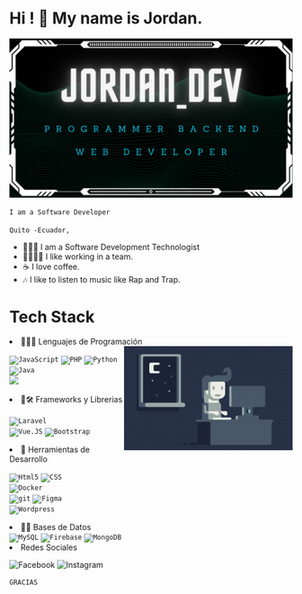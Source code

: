 # Hi ! 👋 My name is Jordan.

<img src="assets/Banner Dev.png"/>

```
I am a Software Developer

Quito -Ecuador, 
```
 <ul>
    <li>👨🏻‍💻 I am a Software Development Technologist</li>
    <li>👨‍👩‍👧‍👧 I like working in a team.</li>
    <li>☕ I love coffee.</li>
    <li>🎶 I like to listen to music like Rap and Trap.</li>
  </ul>

# Tech Stack
  <li>👨🏻‍💻 Lenguajes de Programación</li>
  
  <img alt="Night Coding" src="https://raw.githubusercontent.com/AVS1508/AVS1508/master/assets/Night-Coding.gif" align="right"/>


  <code><img alt="JavaScript" src="https://img.shields.io/badge/JavaScript%20-%23F7DF1E.svg?style=flat-square&logo=javascript&logoColor=black" /></code> 
  <code><img alt="PHP" src="https://img.shields.io/badge/-PHP-CB3837?style=flat-square&logo=php&logoColor=white" /></code>
  <code><img alt="Python" src="https://img.shields.io/badge/Python%20-%2314354C.svg?style=flat-square&logo=python&logoColor=white" /></code> 
  <code><img alt="Java" src="https://img.shields.io/badge/-Java-white?logo=Java&logoColor=white" /></code> 
  <code> <img src="https://img.shields.io/badge/Dart-black.svg?style=for-square&logo=dart&logoColor=white"> </code> 

  <li>🧰🛠️ Frameworks y Librerias</li>
  
  
  <code><img alt="Laravel" src="https://img.shields.io/badge/Laravel-white?logo=laravel" /></code> 
 <code> <img alt="Vue.JS" src="https://img.shields.io/badge/Vue.JS-gray?logo=vue.js"></code>
 <code><img alt="Bootstrap" src="https://img.shields.io/badge/Bootstrap-purple.svg?style=for-square&logo=Bootstrap&logoColor=white" /></code> 

  <li>💼 Herramientas de Desarrollo</li>

  <code><img alt="Html5" src="https://img.shields.io/badge/Html-red?logo=html5&logoColor=white" /></code> 
  <code><img alt="CSS" src="https://img.shields.io/badge/CSS%20-%231572B6.svg?style=flat-square&logo=css3&logoColor=white" /> </code> 
  <code><img alt="Docker" src="https://img.shields.io/badge/-Docker-46a2f1?style=flat-square&logo=docker&logoColor=white" /></code> 
 <code> <img alt="git" src="https://img.shields.io/badge/-Git-F05032?style=flat-square&logo=git&logoColor=white" /></code> 
  <code><img alt="Figma" src="https://img.shields.io/badge/Figma-purple?style=flat-square&logo=Figma&logoColor=white" /> </code> 
   <code><img alt="Wordpress" src="https://img.shields.io/badge/WordPress-%23117AC9.svg?style=for-square&logo=WordPress&logoColor=white" /></code> 
  
  <li>📂📃 Bases de Datos</li>
  <code><img alt="MySQL" src="https://img.shields.io/badge/MySQL-4479A1?&logo=MySQL&logoColor=white" /></code> 
  <code><img alt="Firebase" src="https://img.shields.io/badge/firebase-%23039BE5.svg?style=for-square&logo=firebase" /></code> 
  <code><img alt="MongoDB" src="https://img.shields.io/badge/MongoDB-%234ea94b.svg?style=for-square&logo=mongodb&logoColor=white" /></code> 

  <br>

  <li>Redes Sociales</li>

![Facebook](https://img.shields.io/badge/Facebook-1877F2?style=flat-square&logo=facebook&logoColor=white)
![Instagram](https://img.shields.io/badge/Instagram-E4405F?style=flat-square&logo=instagram&logoColor=white)

``` 
GRACIAS
```
